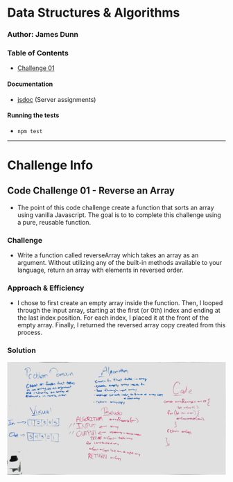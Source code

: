 # Data Structures & Algorithms

### Author: James Dunn

### Table of Contents
* [Challenge 01](http://xyz.com)

#### Documentation
* [jsdoc](http://xyz.com) (Server assignments)

#### Running the tests
* `npm test`

****
# Challenge Info
## Code Challenge 01 - Reverse an Array
* The point of this code challenge create a function that sorts an array using vanilla Javascript. The goal is to to complete this challenge using a pure, reusable function.

### Challenge
* Write a function called reverseArray which takes an array as an argument. Without utilizing any of the built-in methods available to your language, return an array with elements in reversed order.

### Approach & Efficiency
* I chose to first create an empty array inside the function. Then, I looped through the input array, starting at the first (or 0th) index and ending at the last index position. For each index, I placed it at the front of the empty array. Finally, I returned the reversed array copy created from this process.

### Solution
![Whiteboard Solution](./assets/array-reverse.jpg)